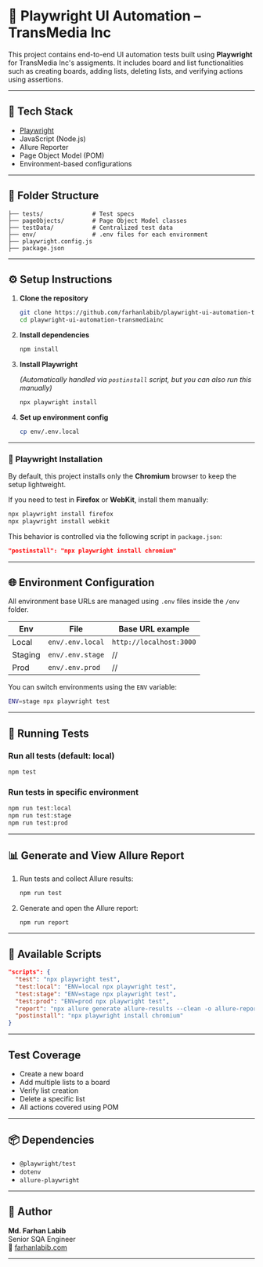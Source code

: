 # 🎯 Playwright UI Automation – TransMedia Inc

This project contains end-to-end UI automation tests built using **Playwright** for TransMedia Inc's assigments. It includes board and list functionalities such as creating boards, adding lists, deleting lists, and verifying actions using assertions.

---

## 🚀 Tech Stack

- [Playwright](https://playwright.dev/)
- JavaScript (Node.js)
- Allure Reporter
- Page Object Model (POM)
- Environment-based configurations

---

## 📁 Folder Structure

```
├── tests/              # Test specs
├── pageObjects/        # Page Object Model classes
├── testData/           # Centralized test data
├── env/                # .env files for each environment
├── playwright.config.js
├── package.json
```

---

## ⚙️ Setup Instructions

1. **Clone the repository**
   ```bash
   git clone https://github.com/farhanlabib/playwright-ui-automation-transmediainc.git
   cd playwright-ui-automation-transmediainc
   ```

2. **Install dependencies**
   ```bash
   npm install
   ```

3. **Install Playwright**

   *(Automatically handled via `postinstall` script, but you can also run this manually)*
   ```bash
   npx playwright install
   ```

4. **Set up environment config**
   ```bash
   cp env/.env.local
   ```

---
### 🔧 Playwright Installation

By default, this project installs only the **Chromium** browser to keep the setup lightweight.

If you need to test in **Firefox** or **WebKit**, install them manually:

```bash
npx playwright install firefox
npx playwright install webkit
```

This behavior is controlled via the following script in `package.json`:

```json
"postinstall": "npx playwright install chromium"
```

---

## 🌐 Environment Configuration

All environment base URLs are managed using `.env` files inside the `/env` folder.

| Env     | File              | Base URL example                 |
|---------|-------------------|----------------------------------|
| Local   | `env/.env.local`  | `http://localhost:3000`          |
| Staging | `env/.env.stage`  | //                               |
| Prod    | `env/.env.prod`   | //                               |

You can switch environments using the `ENV` variable:
```bash
ENV=stage npx playwright test
```

---

## 🧪 Running Tests

### Run all tests (default: local)
```bash
npm test
```

### Run tests in specific environment
```bash
npm run test:local
npm run test:stage
npm run test:prod
```
---

## 📊 Generate and View Allure Report

1. Run tests and collect Allure results:
   ```bash
   npm run test
   ```

2. Generate and open the Allure report:
   ```bash
   npm run report
   ```

---

## 📜 Available Scripts

```json
"scripts": {
  "test": "npx playwright test",
  "test:local": "ENV=local npx playwright test",
  "test:stage": "ENV=stage npx playwright test",
  "test:prod": "ENV=prod npx playwright test",
  "report": "npx allure generate allure-results --clean -o allure-report && npx allure open allure-report",
  "postinstall": "npx playwright install chromium"
}
```

---

## Test Coverage

- Create a new board
- Add multiple lists to a board
- Verify list creation
- Delete a specific list
- All actions covered using POM

---

## 📦 Dependencies

- `@playwright/test`
- `dotenv`
- `allure-playwright`

---

## 👤 Author

**Md. Farhan Labib**  
Senior SQA Engineer  
🔗 [farhanlabib.com](https://farhanlabib.com)

---
